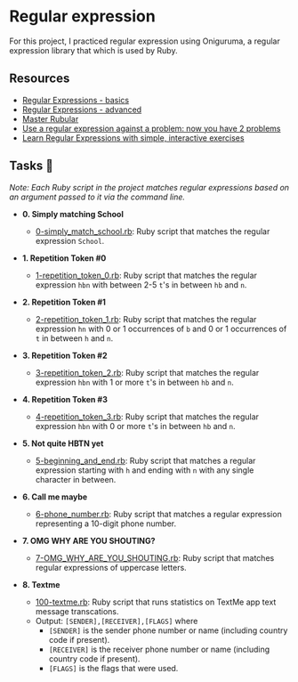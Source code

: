 # Regular expression

For this project, I practiced regular expression using Oniguruma, a regular expression library that which is used by Ruby.


## Resources
* [Regular Expressions - basics](https://www.slideshare.net/neha_jain/introducing-regular-expressions)
* [Regular Expressions - advanced](https://www.slideshare.net/neha_jain/advanced-regular-expressions-80296518)
* [Master Rubular](https://rubular.com/)
* [Use a regular expression against a problem: now you have 2 problems](https://blog.codinghorror.com/regular-expressions-now-you-have-two-problems/)
* [Learn Regular Expressions with simple, interactive exercises](https://regexone.com/)



## Tasks :page_with_curl:

_Note: Each Ruby script in the project matches regular expressions based on an
argument passed to it via the command line._

* **0. Simply matching School**
  * [0-simply_match_school.rb](./0-simply_match_school.rb): Ruby script that
  matches the regular expression `School`.

* **1. Repetition Token #0**
  * [1-repetition_token_0.rb](./1-repetition_token_0.rb): Ruby script that matches
  the regular expression `hbn` with between 2-5 `t`'s in between `hb` and `n`.

* **2. Repetition Token #1**
  * [2-repetition_token_1.rb](./2-repetition_token_1.rb): Ruby script that matches
  the regular expression `hn` with 0 or 1 occurrences of `b` and 0 or 1
  occurrences of `t` in between `h` and `n`.

* **3. Repetition Token #2**
  * [3-repetition_token_2.rb](./3-repetition_token_2.rb): Ruby script that matches
  the regular expression `hbn` with 1 or more `t`'s in between `hb` and `n`.

* **4. Repetition Token #3**
  * [4-repetition_token_3.rb](./4-repetition_token_3.rb): Ruby script that matches the
  regular expression `hbn` with 0 or more `t`'s in between `hb` and `n`.

* **5. Not quite HBTN yet**
  * [5-beginning_and_end.rb](./5-beginning_and_end.rb): Ruby script that matches a
  regular expression starting with `h` and ending with `n` with any single character in between.

* **6. Call me maybe**
  * [6-phone_number.rb](./6-phone_number.rb): Ruby script that matches a regular expression
  representing a 10-digit phone number.

* **7. OMG WHY ARE YOU SHOUTING?**
  * [7-OMG_WHY_ARE_YOU_SHOUTING.rb](./7-OMG_WHY_ARE_YOU_SHOUTING.rb): Ruby script that
  matches regular expressions of uppercase letters.

* **8. Textme**
  * [100-textme.rb](./100-textme.rb): Ruby script that runs statistics on TextMe app text
  message transcations.
  * Output: `[SENDER],[RECEIVER],[FLAGS]` where
    * `[SENDER]` is the sender phone number or name (including country code
    if present).
    * `[RECEIVER]` is the receiver phone number or name (including country code
    if present).
    * `[FLAGS]` is the flags that were used.
